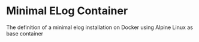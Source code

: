 # Minimal ELog Container
The definition of a minimal elog installation on Docker using Alpine Linux as base container
